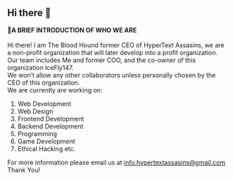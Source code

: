 ## Hi there 👋

👋**A BRIEF INTRODUCTION OF WHO WE ARE**
<br>
<br>
Hi there! I am The Blood Hound former CEO of HyperText Assasins, we are a non-profit organization that will later develop into a profit organization.
Our team includes Me and former COO, and the co-owner of this organization IceFly147. 
<br>
We won’t allow any other collaborators unless personally chosen by the CEO of this organization. 
<br>
We are currently are working on: 
<br>
1.	Web Development
2.	Web Design
3.	Frontend Development
4.	Backend Development
5.	Programming
6.	Game Development
7.	Ethical Hacking etc.

For more information please email us at info.hypertextassasins@gmail.com 
Thank You!
